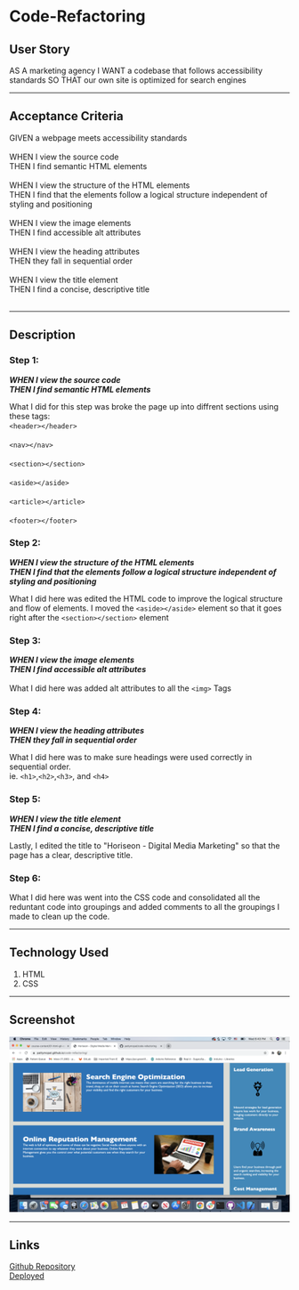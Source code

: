# Code-Refactoring

## User Story

AS A marketing agency
I WANT a codebase that follows accessibility standards
SO THAT our own site is optimized for search engines
<hr>

## Acceptance Criteria
GIVEN a webpage meets accessibility standards<br><br>
WHEN I view the source code<br>
THEN I find semantic HTML elements<br><br>
WHEN I view the structure of the HTML elements<br>
THEN I find that the elements follow a logical structure independent of styling and positioning<br><br>
WHEN I view the image elements<br>
THEN I find accessible alt attributes<br><br>
WHEN I view the heading attributes<br>
THEN they fall in sequential order<br><br>
WHEN I view the title element<br>
THEN I find a concise, descriptive title<br><br>
<hr>

## Description

### Step 1: 
***WHEN I view the source code<br>
THEN I find semantic HTML elements***

What I did for this step was broke the page up into diffrent sections using these tags:
<br> ```<header></header>```<br>
<br> ```<nav></nav>```<br>
<br> ```<section></section>```<br>
<br> ```<aside></aside>```<br>
<br> ```<article></article>```<br>
<br> ```<footer></footer>```<br>

### Step 2: 
***WHEN I view the structure of the HTML elements<br>
THEN I find that the elements follow a logical structure independent of styling and positioning***

What I did here was edited the HTML code to improve the logical structure and flow of elements. I moved the ```<aside></aside>``` element so that it goes right after the ```<section></section>``` element


### Step 3: 
***WHEN I view the image elements<br>
THEN I find accessible alt attributes***<br><br>
What I did here was added alt attributes to all the ```<img>``` Tags

### Step 4:
***WHEN I view the heading attributes<br>
THEN they fall in sequential order***

What I did here was to make sure headings were used correctly in sequential order. <br>
ie.  ```<h1>```,```<h2>```,```<h3>```, and ```<h4>```

### Step 5:
***WHEN I view the title element<br>
THEN I find a concise, descriptive title***

Lastly, I edited the title to "Horiseon - Digital Media Marketing" so that the page has a clear, descriptive title. 

### Step 6:
What I did here was went into the CSS code and consolidated all the reduntant code into groupings and added comments to all the groupings I made to clean up the code. 

<hr>

## Technology Used
1. HTML
2. CSS

<hr>

## Screenshot
![](photo.png)
<hr>

## Links
[Github Repository](https://github.com/pattymcpat/code-refactoring)<br>
[Deployed](https://pattymcpat.github.io/code-refactoring/)